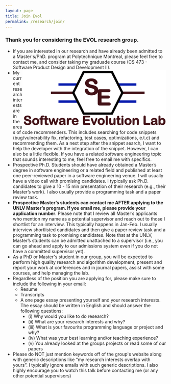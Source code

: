```yaml
---
layout: page
title: Join Evol
permalink: /research/join/
---
```


### Thank you for considering the EVOL research group.

* If you are interested in our research and have already been admitted to a Master's/PhD. program at Polytechnique Montreal, please feel free to contact me, and consider taking my graduade course (CS 473 - Software Product Design and Development II). <a href="/evol/projects/" target="_self"><img src="/images/logo.jpeg" alt="Evol Logo" style="width:450px;height:174px;" align="right"></a>
* My current research interests are in the areas of code recommenders. This includes searching for code snippets (bug/vulnerability fix, refactoring, test cases, optimizations, e.t.c) and recommending them. As a next step after the snippet search, I want to help the developer with the integration of the snippet. However, I can also be a little flexible. If you have a related software engineering topic that sounds interesting to me, feel free to email me with specifics.
* Prospective Ph.D. Students should have already obtained a Master’s degree in software engineering or a related field and published at least one peer-reviewed paper in a software engineering venue. I will usually have a video call with promising candidates. I typically ask Ph.D. candidates to give a 10 - 15 min presentation of their research (e.g., their Master’s work). I also usually provide a programming task and a paper review task.
* **Prospective Master’s students can contact me AFTER applying to the UNLV Master’s program. If you email me, please provide your application number**. Please note that I review all Master’s applicants who mention my name as a potential supervisor and reach out to those I shortlist for an interview. This typically happens in Jan-Feb. I usually interview shortlisted candidates and then give a paper review task and a programming task to promising candidates. Note that at the UNLV, Master’s students can be admitted unattached to a supervisor (i.e., you can go ahead and apply to our admissions system even if you do not have a committed supervisor yet).
* As a PhD or Master's student in our group, you will be expected to perform high quality research and algorithm development, present and report your work at conferences and in journal papers, assist with some courses, and help managing the lab.
* Regardless of the position you are applying for, please make sure to include the following in your email: 
  * Resume
  * Transcripts
  * A one page essay presenting yourself and your research interests. The essay should be written in English and should answer the following questions: 
    * (i) Why would you like to do research? 
    * (ii) What are your research interests and why? 
    * (iii) What is your favourite programming language or project and why? 
    * (iv) What was your best learning and/or teaching experience?
    * (v) You already looked at the groups projects or read some of our papers
* Please do NOT just mention keywords off of the group's website along with generic descriptions like “my research interests overlap with yours”. I typically ignore emails with such generic descriptions. I also highly encourage you to watch this talk before contacting me (or any other potential supervisors)



